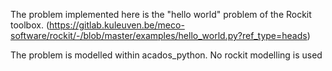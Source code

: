 The problem implemented here is the "hello world" problem of the Rockit toolbox.
(https://gitlab.kuleuven.be/meco-software/rockit/-/blob/master/examples/hello_world.py?ref_type=heads)

The problem is modelled within acados_python. No rockit modelling is used